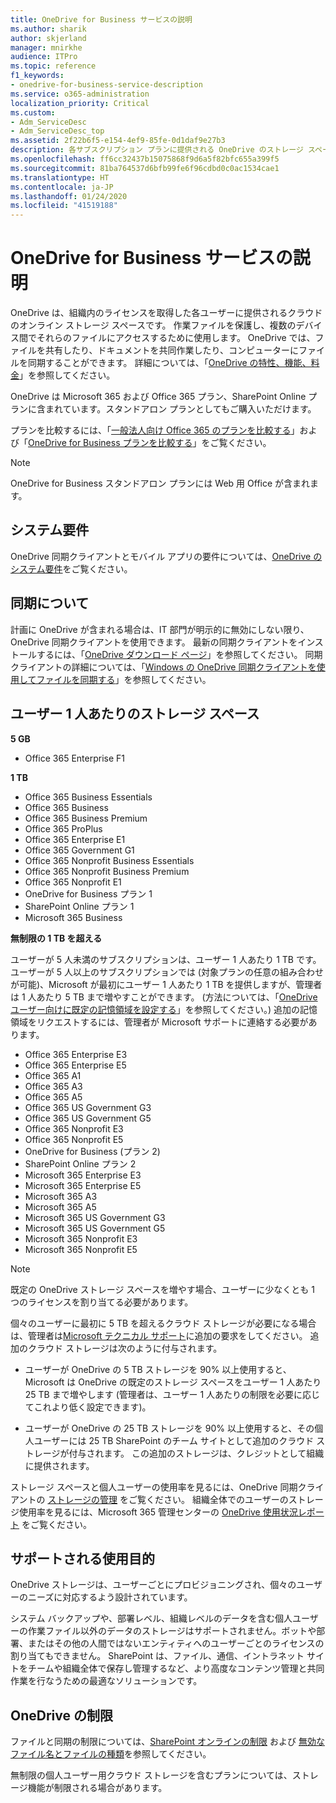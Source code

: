 ```yaml
---
title: OneDrive for Business サービスの説明
ms.author: sharik
author: skjerland
manager: mnirkhe
audience: ITPro
ms.topic: reference
f1_keywords:
- onedrive-for-business-service-description
ms.service: o365-administration
localization_priority: Critical
ms.custom:
- Adm_ServiceDesc
- Adm_ServiceDesc_top
ms.assetid: 2f22b6f5-e154-4ef9-85fe-0d1daf9e27b3
description: 各サブスクリプション プランに提供される OneDrive のストレージ スペースについて詳しく知る。
ms.openlocfilehash: ff6cc32437b15075868f9d6a5f82bfc655a399f5
ms.sourcegitcommit: 81ba764537d6bfb99fe6f96cdbd0c0ac1534cae1
ms.translationtype: HT
ms.contentlocale: ja-JP
ms.lasthandoff: 01/24/2020
ms.locfileid: "41519188"
---
```

# <a name="onedrive-for-business-service-description"></a>OneDrive for Business サービスの説明

OneDrive は、組織内のライセンスを取得した各ユーザーに提供されるクラウドのオンライン ストレージ スペースです。 作業ファイルを保護し、複数のデバイス間でそれらのファイルにアクセスするために使用します。 OneDrive では、ファイルを共有したり、ドキュメントを共同作業したり、コンピューターにファイルを同期することができます。 詳細については、「[OneDrive の特性、機能、料金](https://go.microsoft.com/fwlink/?linkid=850345)」を参照してください。
  
OneDrive は Microsoft 365 および Office 365 プラン、SharePoint Online プランに含まれています。スタンドアロン プランとしてもご購入いただけます。 
    
プランを比較するには、「[一般法人向け Office 365 のプランを比較する](https://go.microsoft.com/fwlink/?linkid=799177)」および「[OneDrive for Business プランを比較する](https://products.office.com/onedrive-for-business/compare-onedrive-for-business-plans)」をご覧ください。 
  
> [!NOTE]
> OneDrive for Business スタンドアロン プランには Web 用 Office が含まれます。 
  
## <a name="system-requirements"></a>システム要件

OneDrive 同期クライアントとモバイル アプリの要件については、[OneDrive のシステム要件](https://go.microsoft.com/fwlink/?linkid=837584)をご覧ください。
  
## <a name="about-sync"></a>同期について

計画に OneDrive が含まれる場合は、IT 部門が明示的に無効にしない限り、OneDrive 同期クライアントを使用できます。 最新の同期クライアントをインストールするには、「[OneDrive ダウンロード ページ](https://onedrive.live.com/about/download/)」を参照してください。 同期クライアントの詳細については、「[Windows の OneDrive 同期クライアントを使用してファイルを同期する](https://support.office.com/article/615391c4-2bd3-4aae-a42a-858262e42a49)」を参照してください。
  
## <a name="storage-space-per-user"></a>ユーザー 1 人あたりのストレージ スペース

**5 GB**

- Office 365 Enterprise F1

**1 TB**

- Office 365 Business Essentials
- Office 365 Business
- Office 365 Business Premium
- Office 365 ProPlus
- Office 365 Enterprise E1
- Office 365 Government G1
- Office 365 Nonprofit Business Essentials
- Office 365 Nonprofit Business Premium
- Office 365 Nonprofit E1
- OneDrive for Business プラン 1
- SharePoint Online プラン 1
- Microsoft 365 Business

**無制限の 1 TB を超える**
 
ユーザーが 5 人未満のサブスクリプションは、ユーザー 1 人あたり 1 TB です。 ユーザーが 5 人以上のサブスクリプションでは (対象プランの任意の組み合わせが可能)、Microsoft が最初にユーザー 1 人あたり 1 TB を提供しますが、管理者は 1 人あたり 5 TB まで増やすことができます。  (方法については、「[OneDrive ユーザー向けに既定の記憶領域を設定する](/onedrive/set-default-storage-space)」を参照してください。) 追加の記憶領域をリクエストするには、管理者が Microsoft サポートに連絡する必要があります。

- Office 365 Enterprise E3
- Office 365 Enterprise E5
- Office 365 A1
- Office 365 A3
- Office 365 A5
- Office 365 US Government G3
- Office 365 US Government G5
- Office 365 Nonprofit E3
- Office 365 Nonprofit E5
- OneDrive for Business (プラン 2)
- SharePoint Online プラン 2
- Microsoft 365 Enterprise E3
- Microsoft 365 Enterprise E5
- Microsoft 365 A3
- Microsoft 365 A5
- Microsoft 365 US Government G3
- Microsoft 365 US Government G5
- Microsoft 365 Nonprofit E3
- Microsoft 365 Nonprofit E5

> [!NOTE]
> 既定の OneDrive ストレージ スペースを増やす場合、ユーザーに少なくとも 1 つのライセンスを割り当てる必要があります。 
  
個々のユーザーに最初に 5 TB を超えるクラウド ストレージが必要になる場合は、管理者は[Microsoft テクニカル サポート](https://go.microsoft.com/fwlink/?linkid=869559)に追加の要求をしてください。 追加のクラウド ストレージは次のように付与されます。 
  
- ユーザーが OneDrive の 5 TB ストレージを 90% 以上使用すると、Microsoft は OneDrive の既定のストレージ スペースをユーザー 1 人あたり 25 TB まで増やします (管理者は、ユーザー 1 人あたりの制限を必要に応じてこれより低く設定できます)。 
    
- ユーザーが OneDrive の 25 TB ストレージを 90% 以上使用すると、その個人ユーザーには 25 TB SharePoint のチーム サイトとして追加のクラウド ストレージが付与されます。 この追加のストレージは、クレジットとして組織に提供されます。
    
ストレージ スペースと個人ユーザーの使用率を見るには、OneDrive 同期クライアントの [ストレージの管理](https://support.office.com/article/31519161-059C-4764-B6F8-F5CD29F7FE68) をご覧ください。 組織全体でのユーザーのストレージ使用率を見るには、Microsoft 365 管理センターの [OneDrive 使用状況レポート](/office365/admin/activity-reports/onedrive-for-business-usage) をご覧ください。 
   
## <a name="supported-uses"></a>サポートされる使用目的

OneDrive ストレージは、ユーザーごとにプロビジョニングされ、個々のユーザーのニーズに対応するよう設計されています。
  
システム バックアップや、部署レベル、組織レベルのデータを含む個人ユーザーの作業ファイル以外のデータのストレージはサポートされません。ボットや部署、またはその他の人間ではないエンティティへのユーザーごとのライセンスの割り当てもできません。 SharePoint は、ファイル、通信、イントラネット サイトをチームや組織全体で保存し管理するなど、より高度なコンテンツ管理と共同作業を行なうための最適なソリューションです。
  
## <a name="onedrive-limits"></a>OneDrive の制限

ファイルと同期の制限については、[SharePoint オンラインの制限](/office365/servicedescriptions/sharepoint-online-service-description/sharepoint-online-limits) および [無効なファイル名とファイルの種類](https://support.office.com/article/64883a5d-228e-48f5-b3d2-eb39e07630fa)を参照してください。
  
無制限の個人ユーザー用クラウド ストレージを含むプランについては、ストレージ機能が制限される場合があります。 
  